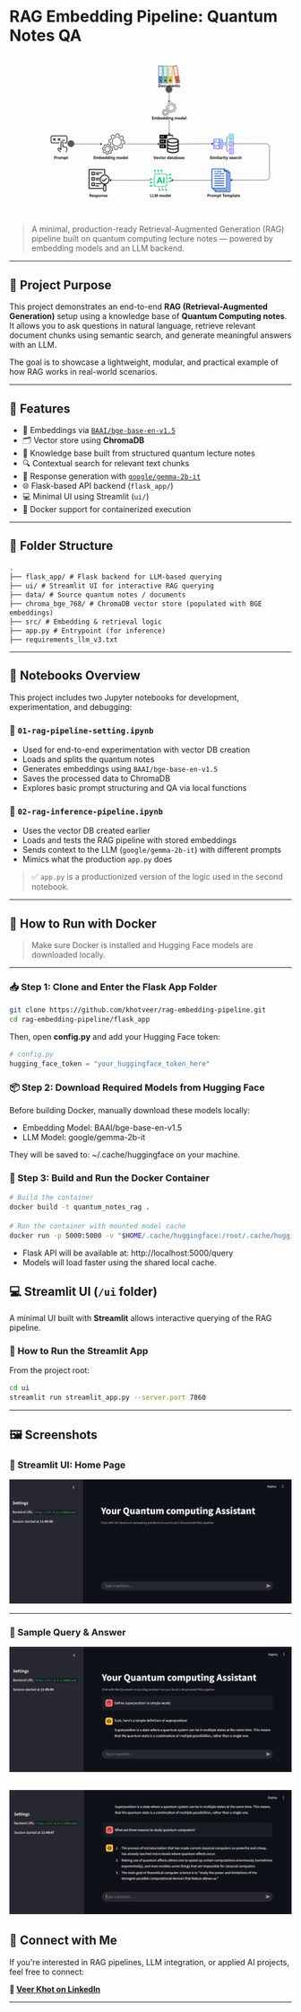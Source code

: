# RAG Embedding Pipeline: Quantum Notes QA
![Architecture Diagram](./assets/RAG_architecture.gif)

> A minimal, production-ready Retrieval-Augmented Generation (RAG) pipeline built on quantum computing lecture notes — powered by embedding models and an LLM backend.
---

## 📌 Project Purpose

This project demonstrates an end-to-end **RAG (Retrieval-Augmented Generation)** setup using a knowledge base of **Quantum Computing notes**. It allows you to ask questions in natural language, retrieve relevant document chunks using semantic search, and generate meaningful answers with an LLM.

The goal is to showcase a lightweight, modular, and practical example of how RAG works in real-world scenarios.

---

## 🚀 Features

- 🧠 Embeddings via [`BAAI/bge-base-en-v1.5`](https://huggingface.co/BAAI/bge-base-en-v1.5)
- 🗂️ Vector store using **ChromaDB**
- 🧾 Knowledge base built from structured quantum lecture notes
- 🔍 Contextual search for relevant text chunks
- 🤖 Response generation with [`google/gemma-2b-it`](https://huggingface.co/google/gemma-2b-it)
- 🌐 Flask-based API backend (`flask_app/`)
- 💻 Minimal UI using Streamlit (`ui/`)
- 🐳 Docker support for containerized execution

---
## 🧱 Folder Structure
```
.
├── flask_app/ # Flask backend for LLM-based querying
├── ui/ # Streamlit UI for interactive RAG querying
├── data/ # Source quantum notes / documents
├── chroma_bge_768/ # ChromaDB vector store (populated with BGE embeddings)
├── src/ # Embedding & retrieval logic
├── app.py # Entrypoint (for inference)
├── requirements_llm_v3.txt
```
---
## 📒 Notebooks Overview

This project includes two Jupyter notebooks for development, experimentation, and debugging:

### 📘 `01-rag-pipeline-setting.ipynb`
- Used for end-to-end experimentation with vector DB creation
- Loads and splits the quantum notes
- Generates embeddings using `BAAI/bge-base-en-v1.5`
- Saves the processed data to ChromaDB
- Explores basic prompt structuring and QA via local functions

### 📙 `02-rag-inference-pipeline.ipynb`
- Uses the vector DB created earlier
- Loads and tests the RAG pipeline with stored embeddings
- Sends context to the LLM (`google/gemma-2b-it`) with different prompts
- Mimics what the production `app.py` does


> ✅ `app.py` is a productionized version of the logic used in the second notebook.

---


## 🐳 How to Run with Docker

> Make sure Docker is installed and Hugging Face models are downloaded locally.

---

### 📥 Step 1: Clone and Enter the Flask App Folder

```bash
git clone https://github.com/khotveer/rag-embedding-pipeline.git
cd rag-embedding-pipeline/flask_app
```
Then, open **config.py** and add your Hugging Face token:
```python
# config.py
hugging_face_token = "your_huggingface_token_here"
```


### 📦 Step 2: Download Required Models from Hugging Face

Before building Docker, manually download these models locally:

- Embedding Model: BAAI/bge-base-en-v1.5
- LLM Model: google/gemma-2b-it

They will be saved to: ~/.cache/huggingface on your machine.

### 🐳 Step 3: Build and Run the Docker Container
```bash 
# Build the container
docker build -t quantum_notes_rag .

# Run the container with mounted model cache
docker run -p 5000:5000 -v "$HOME/.cache/huggingface:/root/.cache/huggingface" quantum_notes_rag
```
- Flask API will be available at: http://localhost:5000/query
- Models will load faster using the shared local cache.

## 💻 Streamlit UI (`/ui` folder)

A minimal UI built with **Streamlit** allows interactive querying of the RAG pipeline.

### 🔧 How to Run the Streamlit App

From the project root:

```bash
cd ui
streamlit run streamlit_app.py --server.port 7860
```

---

## 🖼️ Screenshots

### 🧠 Streamlit UI: Home Page
![UI Home](./assets/ui_landing_page.png)

---

### 📝 Sample Query & Answer

![Query Result](./assets/first_example.png)

![Query Result](./assets/second_example.png)
---


## 🔗 Connect with Me

If you're interested in RAG pipelines, LLM integration, or applied AI projects, feel free to connect:

**🔗 [Veer Khot on LinkedIn](https://www.linkedin.com/in/veer-khot-93177bab/)**

---


